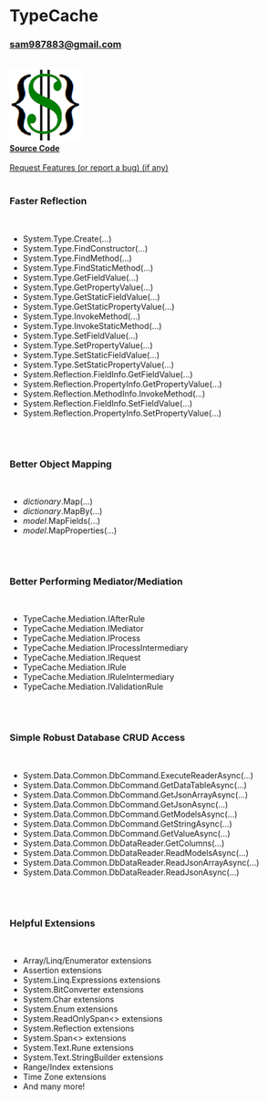 # TypeCache
### sam987883@gmail.com
<br/>
<div align="left">
  <a href="https://github.com/sam987883/TypeCache">
    <img src="../../TypeCash.png" alt="{$}" width="128" height="128">
  </a>
  <br/>
  <a href="https://github.com/sam987883/TypeCache/tree/master/src/TypeCache"><strong>Source Code</strong></a>
  <br/>
  <br/>
  <a href="https://github.com/sam987883/TypeCache/issues">Request Features (or report a bug) (if any)</a>
</div>
<br/>
<h3>Faster Reflection</h3>
<br/>
<ul>
  <li>System.Type.Create(...)</li>
  <li>System.Type.FindConstructor(...)</li>
  <li>System.Type.FindMethod(...)</li>
  <li>System.Type.FindStaticMethod(...)</li>
  <li>System.Type.GetFieldValue(...)</li>
  <li>System.Type.GetPropertyValue(...)</li>
  <li>System.Type.GetStaticFieldValue(...)</li>
  <li>System.Type.GetStaticPropertyValue(...)</li>
  <li>System.Type.InvokeMethod(...)</li>
  <li>System.Type.InvokeStaticMethod(...)</li>
  <li>System.Type.SetFieldValue(...)</li>
  <li>System.Type.SetPropertyValue(...)</li>
  <li>System.Type.SetStaticFieldValue(...)</li>
  <li>System.Type.SetStaticPropertyValue(...)</li>
  <li>System.Reflection.FieldInfo.GetFieldValue(...)</li>
  <li>System.Reflection.PropertyInfo.GetPropertyValue(...)</li>
  <li>System.Reflection.MethodInfo.InvokeMethod(...)</li>
  <li>System.Reflection.FieldInfo.SetFieldValue(...)</li>
  <li>System.Reflection.PropertyInfo.SetPropertyValue(...)</li>
</ul>
<br/>
<br/>
<h3>Better Object Mapping</h3>
<br/>
<ul>
  <li><i>dictionary</i>.Map(...)</li>
  <li><i>dictionary</i>.MapBy(...)</li>
  <li><i>model</i>.MapFields(...)</li>
  <li><i>model</i>.MapProperties(...)</li>
</ul>
<br/>
<br/>
<h3>Better Performing Mediator/Mediation</h3>
<br/>
<ul>
  <li>TypeCache.Mediation.IAfterRule</li>
  <li>TypeCache.Mediation.IMediator</li>
  <li>TypeCache.Mediation.IProcess</li>
  <li>TypeCache.Mediation.IProcessIntermediary</li>
  <li>TypeCache.Mediation.IRequest</li>
  <li>TypeCache.Mediation.IRule</li>
  <li>TypeCache.Mediation.IRuleIntermediary</li>
  <li>TypeCache.Mediation.IValidationRule</li>
</ul>
<br/>
<br/>
<h3>Simple Robust Database CRUD Access</h3>
<br/>
<ul>
  <li>System.Data.Common.DbCommand.ExecuteReaderAsync(...)</li>
  <li>System.Data.Common.DbCommand.GetDataTableAsync(...)</li>
  <li>System.Data.Common.DbCommand.GetJsonArrayAsync(...)</li>
  <li>System.Data.Common.DbCommand.GetJsonAsync(...)</li>
  <li>System.Data.Common.DbCommand.GetModelsAsync(...)</li>
  <li>System.Data.Common.DbCommand.GetStringAsync(...)</li>
  <li>System.Data.Common.DbCommand.GetValueAsync(...)</li>
  <li>System.Data.Common.DbDataReader.GetColumns(...)</li>
  <li>System.Data.Common.DbDataReader.ReadModelsAsync(...)</li>
  <li>System.Data.Common.DbDataReader.ReadJsonArrayAsync(...)</li>
  <li>System.Data.Common.DbDataReader.ReadJsonAsync(...)</li>
</ul>
<br/>
<br/>
<h3>Helpful Extensions</h3>
<br/>
<ul>
  <li>Array/Linq/Enumerator extensions</li>
  <li>Assertion extensions</li>
  <li>System.Linq.Expressions extensions</li>
  <li>System.BitConverter extensions</li>
  <li>System.Char extensions</li>
  <li>System.Enum extensions</li>
  <li>System.ReadOnlySpan<> extensions</li>
  <li>System.Reflection extensions</li>
  <li>System.Span<> extensions</li>
  <li>System.Text.Rune extensions</li>
  <li>System.Text.StringBuilder extensions</li>
  <li>Range/Index extensions</li>
  <li>Time Zone extensions</li>
  <li>And many more!</li>
</ul>
